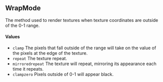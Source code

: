 WrapMode
---

The method used to render textures when texture coordinates are outside of the 0-1 range.

#### Values

- `clamp` The pixels that fall outside of the range will take on the value of the pixels at the edge
  of the texture.
- `repeat` The texture repeat.
- `mirroredrepeat` The texture will repeat, mirroring its appearance each time it repeats.
- `clampzero` Pixels outside of 0-1 will appear black.
